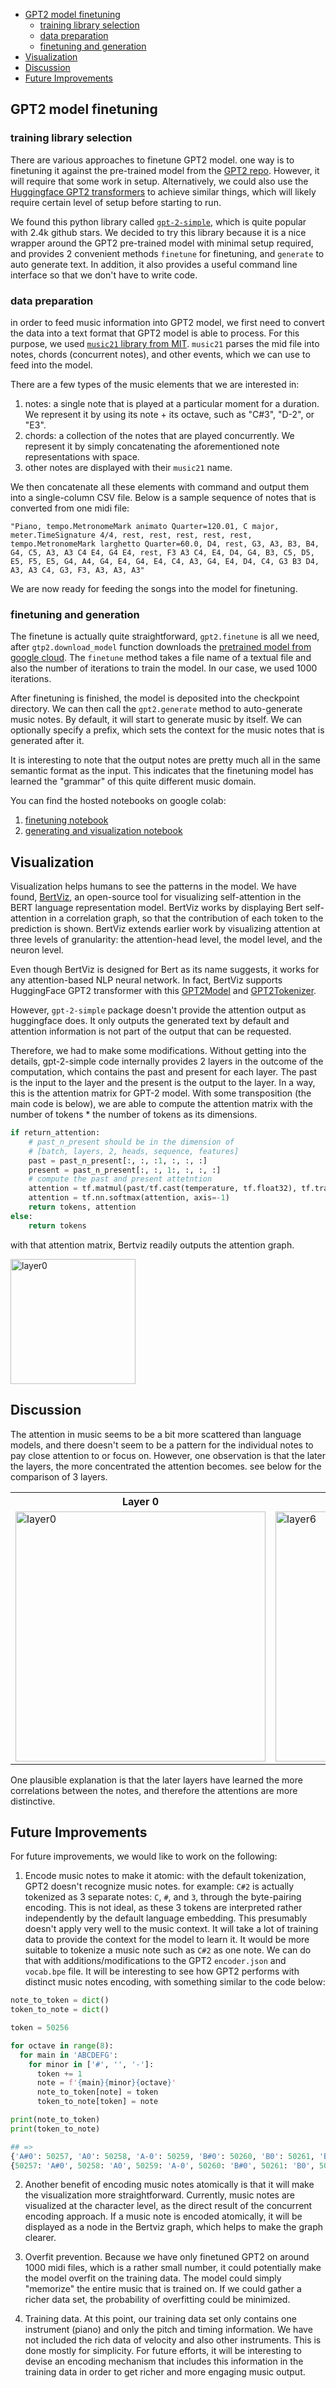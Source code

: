 
- [GPT2 model finetuning](#gpt2-model-finetuning)
    - [training library selection](#training-library-selection)
    - [data preparation](#data-preparation)
    - [finetuning and generation](#finetuning-and-generation)
- [Visualization](#visualization)
- [Discussion](#discussion)
- [Future Improvements](#future-improvements)

## GPT2 model finetuning

### training library selection

There are various approaches to finetune GPT2 model. one way is to finetuning it against the pre-trained model from the [GPT2 repo](git@github.com:jackxxu/gpt2_music.git). However, it will require that some work in setup. Alternatively, we could also use the [Huggingface GPT2 transformers](https://huggingface.co/transformers/model_doc/gpt2.html) to achieve similar things, which will likely require certain level of setup before starting to run. 

We found this python library called [`gpt-2-simple`](https://github.com/minimaxir/gpt-2-simple), which is quite popular with 2.4k github stars. We decided to try this library because it is a nice wrapper around the GPT2 pre-trained model with minimal setup required, and provides 2 convenient methods `finetune` for finetuning, and `generate` to auto generate text. In addition, it also provides a useful command line interface so that we don't have to write code.

### data preparation

in order to feed music information into GPT2 model, we first need to convert the data into a text format that GPT2 model is able to process. For this purpose, we used [`music21` library from MIT](http://web.mit.edu/music21/). `music21` parses the mid file into notes, chords (concurrent notes), and other events, which we can use to feed into the model. 

There are a few types of the music elements that we are interested in: 
1. notes: a single note that is played at a particular moment for a duration. We represent it by using its note + its octave, such as "C#3", "D-2", or "E3". 
2. chords: a collection of the notes that are played concurrently. We represent it by simply concatenating the aforementioned note representations with space.
3. other notes are displayed with their `music21` name. 

We then concatenate all these elements with command and output them into a single-column CSV file. Below is a sample sequence of notes that is converted from one midi file:

```
"Piano, tempo.MetronomeMark animato Quarter=120.01, C major, meter.TimeSignature 4/4, rest, rest, rest, rest, rest, tempo.MetronomeMark larghetto Quarter=60.0, D4, rest, G3, A3, B3, B4, G4, C5, A3, A3 C4 E4, G4 E4, rest, F3 A3 C4, E4, D4, G4, B3, C5, D5, E5, F5, E5, G4, A4, G4, E4, G4, E4, C4, A3, G4, E4, D4, C4, G3 B3 D4, A3, A3 C4, G3, F3, A3, A3, A3"
```

We are now ready for feeding the songs into the model for finetuning.


### finetuning and generation

The finetune is actually quite straightforward, `gpt2.finetune` is all we need, after `gtp2.download_model` function downloads the [pretrained model from google cloud](https://storage.googleapis.com/gpt-2). The `finetune` method takes a file name of a textual file and also the number of iterations to train the model. In our case, we used 1000 iterations. 

After finetuning is finished, the model is deposited into the checkpoint directory. We can then call the `gpt2.generate` method to auto-generate music notes. By default, it will start to generate music by itself. We can optionally specify a prefix, which sets the context for the music notes that is generated after it. 

It is interesting to note that the output notes are pretty much all in the same semantic format as the input. This indicates that the finetuning model has learned the "grammar" of this quite different music domain. 

You can find the hosted notebooks on google colab:

1. [finetuning notebook](https://colab.research.google.com/drive/1qhEN4_M43gRNU-zREZV_dse8mp7DK0WM?usp=sharing)
2. [generating and visualization notebook](https://colab.research.google.com/drive/1T-hssOMYS8d8cw4n6ufEAgaiUQlMbe5h?usp=sharing)

## Visualization

Visualization helps humans to see the patterns in the model. We have found, [BertViz](https://github.com/jessevig/bertviz), an open-source tool for visualizing self-attention in the BERT language representation model. BertViz works by displaying Bert self-attention in a correlation graph, so that the contribution of each token to the prediction is shown. BertViz extends earlier work by visualizing attention at three levels of granularity: the attention-head level, the model level, and the neuron level. 

Even though BertViz is designed for Bert as its name suggests, it works for any attention-based NLP neural network. In fact, BertViz supports HuggingFace GPT2 transformer with this [GPT2Model](https://github.com/jessevig/bertviz/blob/master/bertviz/transformers_neuron_view/modeling_gpt2.py) and [GPT2Tokenizer](https://github.com/jessevig/bertviz/blob/master/bertviz/transformers_neuron_view/tokenization_gpt2.py). 

However, `gpt-2-simple` package doesn't provide the attention output as huggingface does. It only outputs the generated text by default and attention information is not part of the output that can be requested.

Therefore, we had to make some modifications. Without getting into the details, gpt-2-simple code internally provides 2 layers in the outcome of the computation, which contains the past and present for each layer. The past is the input to the layer and the present is the output to the layer. In a way, this is the attention matrix for GPT-2 model. With some transposition (the main code is below), we are able to compute the attention matrix with the number of tokens * the number of tokens as its dimensions. 

```python
if return_attention:
    # past_n_present should be in the dimension of
    # [batch, layers, 2, heads, sequence, features]
    past = past_n_present[:, :, :1, :, :, :]
    present = past_n_present[:, :, 1:, :, :, :]
    # compute the past and present attetntion
    attention = tf.matmul(past/tf.cast(temperature, tf.float32), tf.transpose(present, perm=[0, 1, 2, 3, 5, 4]))
    attention = tf.nn.softmax(attention, axis=-1)
    return tokens, attention
else:
    return tokens
```

with that attention matrix, Bertviz readily outputs the attention graph.

<img src="images/layer0.png" alt="layer0" width="200"/>

## Discussion

The attention in music seems to be a bit more scattered than language models, and there doesn't seem to be a pattern for the individual notes to pay close attention to or focus on. However, one observation is that the later the layers, the more concentrated the attention becomes. see below for the comparison of 3 layers. 

<table>
	<tr>
		<th>
			Layer 0
		</th>
		<th>
			Layer 6
		</th>
		<th>
			Layer 11
		</th>
	</tr>
	<tr>
		<td>
			<img src="images/layer0.png" alt="layer0" height="400"/>
		</td>
		<td>
			<img src="images/layer6.png" alt="layer6" height ="400"/>
		</td>
		<td>
			<img src="images/layer11.png" alt="layer11" height ="400"/>
		</td>
	</tr>
</table>


One plausible explanation is that the later layers have learned the more correlations between the notes, and therefore the attentions are more distinctive.

## Future Improvements

For future improvements, we would like to work on the following:

1. Encode music notes to make it atomic: with the default tokenization, GPT2 doesn't recognize music notes. for example: `C#2` is actually tokenized as 3 separate notes: `C`, `#`, and `3`, through the byte-pairing encoding. This is not ideal, as these 3 tokens are interpreted rather independently by the default language embedding. This presumably doesn't apply very well to the music context. It will take a lot of training data to provide the context for the model to learn it. It would be more suitable to tokenize a music note such as `C#2` as one note. We can do that with additions/modifications to the GPT2 `encoder.json` and `vocab.bpe` file. It will be interesting to see how GPT2 performs with distinct music notes encoding, with something similar to the code below:

```python
note_to_token = dict()
token_to_note = dict()

token = 50256

for octave in range(8):
  for main in 'ABCDEFG':
    for minor in ['#', '', '-']:
      token += 1
      note = f'{main}{minor}{octave}'
      note_to_token[note] = token
      token_to_note[token] = note

print(note_to_token)
print(token_to_note)

## =>
{'A#0': 50257, 'A0': 50258, 'A-0': 50259, 'B#0': 50260, 'B0': 50261, 'B-0': 50262, ...}
{50257: 'A#0', 50258: 'A0', 50259: 'A-0', 50260: 'B#0', 50261: 'B0', 50262: 'B-0', ...}

``` 

2. Another benefit of encoding music notes atomically is that it will make the visualization more straightforward. Currently, music notes are visualized at the character level, as the direct result of the concurrent encoding approach. If a music note is encoded atomically, it will be displayed as a node in the Bertviz graph, which helps to make the graph clearer. 


3. Overfit prevention. Because we have only finetuned GPT2 on around 1000 midi files, which is a rather small number, it could potentially make the model overfit on the training data. The model could simply "memorize" the entire music that is trained on. If we could gather a richer data set, the probability of overfitting could be minimized.

4. Training data. At this point, our training data set only contains one instrument (piano) and only the pitch and timing information. We have not included the rich data of velocity and also other instruments. This is done mostly for simplicity. For future efforts, it will be interesting to devise an encoding mechanism that includes this information in the training data in order to get richer and more engaging music output. 